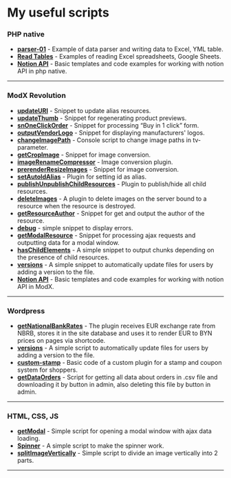 # My useful scripts
### PHP native
* **[parser-01](./php-native/parser-01)** - Example of data parser and writing data to Excel, YML table.
* **[Read Tables](./php-native/readTables)** - Examples of reading Excel spreadsheets, Google Sheets.
* **[Notion API](./php-native/notion-api)** - Basic templates and code examples for working with notion API in php native.
___

### ModX Revolution
* **[updateURI](./modx-revolution/snippets/updateURI.php)** - Snippet to update alias resources.
* **[updateThumb](./modx-revolution/snippets/updateThumb.php)** - Snippet for regenerating product previews.
* **[snOneClickOrder](./modx-revolution/snippets/snOneClickOrder.php)** - Snippet for processing “Buy in 1 click” form.
* **[outputVendorLogo](./modx-revolution/snippets/outputVendorLogo.php)** - Snippet for displaying manufacturers' logos.
* **[changeImagePath](./modx-revolution/console/changeImagePath.php)** - Console script to change image paths in tv-parameter.
* **[getCropImage](./modx-revolution/plugins/resizeImages/getCropImage.php)** - Snippet for image conversion.
* **[imageRenameCompressor](./modx-revolution/plugins/resizeImages/imageRenameCompressor.php)** - Image conversion plugin.
* **[prerenderResizeImages](./modx-revolution/plugins/resizeImages/prerenderResizeImages.php)** - Snippet for image conversion.
* **[setAutoIdAlias](./modx-revolution/plugins/setAutoIdAlias.php)** - Plugin for setting id as alias.
* **[publishUnpublishChildResources](./modx-revolution/plugins/publishUnpublishChildResources.php)** - Plugin to publish/hide all child resources.
* **[deleteImages](./modx-revolution/plugins/deleteImages.php)** - A plugin to delete images on the server bound to a resource when the resource is destroyed.
* **[getResourceAuthor](./modx-revolution/snippets/getResourceAuthor.php)** - Snippet for get and output the author of the resource.
* **[debug](./modx-revolution/snippets/debug.php)** - simple snippet to display errors.
* **[getModalResource](./modx-revolution/snippets/getModalResource.php)** - Snippet for processing ajax requests and outputting data for a modal window.
* **[hasChildElements](./modx-revolution/snippets/versions.php)** - A simple snippet to output chunks depending on the presence of child resources.
* **[versions](./modx-revolution/snippets/versions.php)** - A simple snippet to automatically update files for users by adding a version to the file.
* **[Notion API](./modx-revolution/notion-api)** - Basic templates and code examples for working with notion API in ModX.

___

### Wordpress
* **[getNationalBankRates](/wordpress/getNationalBankRates.php)** - The plugin receives EUR exchange rate from NBRB, stores it in the site database and uses it to render EUR to BYN prices on pages via shortcode.
* **[versions](/wordpress/versions.php)** - A simple script to automatically update files for users by adding a version to the file.
* **[custom-stamp](/wordpress/custom-stamp.php)** - Basic code of a custom plugin for a stamp and coupon system for shoppers.
* **[getDataOrders](/wordpress/getDataOrders)** - Script for getting all data about orders in .csv file and downloading it by button in admin, also deleting this file by button in admin.
___

### HTML, CSS, JS
* **[getModal](./html-css-js/getModal.js)** - Simple script for opening a modal window with ajax data loading.
* **[Spinner](./html-css-js/spinner.js)** - A simple script to make the spinner work.
* **[splitImageVertically](./html-css-js/splitImageVertically.js)** - Simple script to divide an image vertically into 2 parts.
___